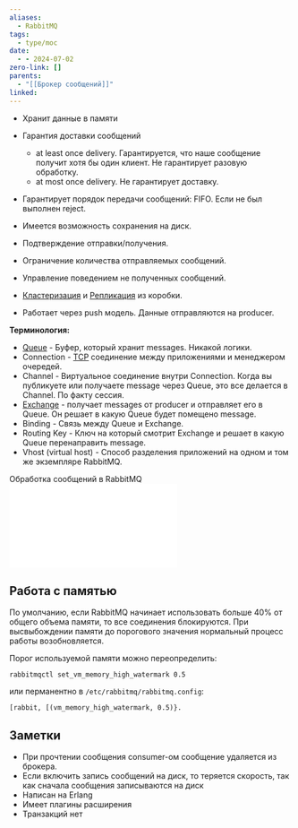 ```yaml
---
aliases:
  - RabbitMQ
tags:
  - type/moc
date:
  - - 2024-07-02
zero-link: []
parents:
  - "[[Брокер сообщений]]"
linked:
---
```

-  Хранит данные в памяти

- Гарантия доставки сообщений
	- at least once delivery. Гарантируется, что наше сообщение получит хотя бы один клиент. Не гарантирует разовую обработку.
	- at most once delivery. Не гарантирует доставку.
- Гарантирует порядок передачи сообщений: FIFO. Если не был выполнен reject.
- Имеется возможность сохранения на диск.
- Подтверждение отправки/получения.
- Ограничение количества отправляемых сообщений.
- Управление поведением не полученных сообщений.
- [Кластеризация](Кластеризация.md) и [Репликация](_inbox/Репликация.md) из коробки.
- Работает через push модель. Данные отправляются на producer.

**Терминология:**
- [Queue](Queue.md) - Буфер, который хранит messages. Никакой логики.
- Connection - [TCP](TCP.md) соединение между приложениями и менеджером очередей.
- Channel - Виртуальное соединение внутри Connection. Когда вы публикуете или получаете message через Queue, это все делается в Channel. По факту сессия.
- [Exchange](Exchange.md) - получает messages от producer и отправляет его в Queue. Он решает в какую Queue будет помещено message.
- Binding - Связь между Queue и Exchange.
- Routing Key - Ключ на который смотрит Exchange и решает в какую Queue перенаправить message.
- Vhost (virtual host) - Способ разделения приложений на одном и том же экземпляре RabbitMQ.

Обработка сообщений в RabbitMQ
![Обработка сообщений в RabbitMQ](Обработка%20сообщений%20в%20RabbitMQ.md)

## Работа с памятью
По умолчанию, если RabbitMQ начинает использовать больше 40% от общего объема памяти, то все соединения блокируются. При высвыбождении памяти до порогового значения нормальный процесс работы возобновляется.

Порог используемой памяти можно переопределить:
```
rabbitmqctl set_vm_memory_high_watermark 0.5
```

или перманентно в `/etc/rabbitmq/rabbitmq.config`:
```
[rabbit, [(vm_memory_high_watermark, 0.5)}.
```
## Заметки
- При прочтении сообщения consumer-ом сообщение удаляется из брокера.
- Если включить запись сообщений на диск, то теряется скорость, так как сначала сообщения записываются на диск
- Написан на Erlang
- Имеет плагины расширения
- Транзакций нет